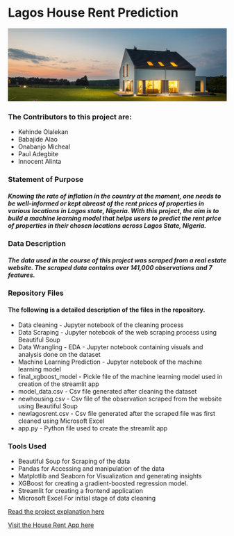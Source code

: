 # Lagos House Rent Prediction
![alt text](https://github.com/TrailBlazersNG/Lagos-House-Rent-Prediction/blob/main/image3.jpg?raw=true)
### The Contributors to this project are:
- Kehinde Olalekan
- Babajide Alao
- Onabanjo Micheal
- Paul Adegbite
- Innocent Alinta
### Statement of Purpose
##### Knowing the rate of inflation in the country at the moment, one needs to be well-informed or kept abreast of the rent prices of properties in various locations in Lagos state, Nigeria. With this project, the aim is to build a machine learning model that helps users to predict the rent price of properties in their chosen locations across Lagos State, Nigeria.
### Data Description
##### The data used in the course of this project was scraped from a real estate website. The scraped data contains over 141,000 observations and 7 features.
### Repository Files
#### The following is a detailed description of the files in the repository.
- Data cleaning - Jupyter notebook of the cleaning process
- Data Scraping - Jupyter notebook of the web scraping process using Beautiful Soup
- Data Wrangling - EDA - Jupyter notebook containing visuals and analysis done on the dataset
- Machine Learning Prediction - Jupyter notebook of the machine learning model
- final_xgboost_model - Pickle file of the machine learning model used in creation of the streamlit app
- model_data.csv - Csv file generated after cleaning the dataset
- newhousing.csv - Csv file of the observation scraped from the website using Beautiful Soup
- newlagosrent.csv - Csv file generated after the scraped file was first cleaned using Microsoft Excel
- app.py - Python file used to create the streamlit app
### Tools Used
- Beautiful Soup for Scraping of the data
- Pandas for Accessing and manipulation of the data
- Matplotlib and Seaborn for Visualization and generating insights
- XGBoost for creating a gradient-boosted regression model.
- Streamlit for creating a frontend application
- Microsoft Excel For initial stage of data cleaning

<a href="https://medium.com/@olalekan.kehinde83/lagos-house-rent-price-prediction-6f5df180c4c6" target="_blank">Read the project explanation here</a>

<a href="https://kennydgreat2-forecast-lagos-house-rent-app-s1d7x3.streamlitapp.com/" target="_blank">Visit the House Rent App here</a>
